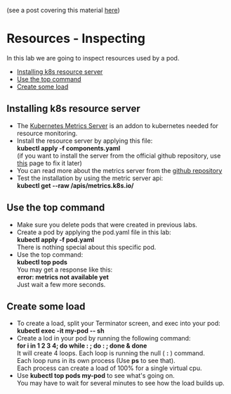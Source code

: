 (see a post covering this material [here](https://www.yuval.guide/k8s/resources/inspecting-resources/))

# Resources - Inspecting

In this lab we are going to inspect resources used by a pod.


- [Installing k8s resource server](#Installing-k8s-resource-server)
- [Use the top command](#Use-the-top-command)
- [Create some load](#Create-some-load)

## Installing k8s resource server

- The [Kubernetes Metrics Server](https://github.com/kubernetes-sigs/metrics-server#kubernetes-metrics-server) is an addon to kubernetes needed for resource monitoring.
- Install the resource server by applying this file:  
**kubectl apply -f components.yaml**  
(if you want to install the server from the official github repository, use [this](https://stackoverflow.com/questions/62138734/metric-server-not-working-unable-to-handle-the-request-get-nodes-metrics-k8s) page to fix it later)
- You can read more about the metrics server from the [github repository](https://github.com/kubernetes-sigs/metrics-server)
- Test the installation by using the metric server api:  
**kubectl get --raw /apis/metrics.k8s.io/**

## Use the top command

- Make sure you delete pods that were created in previous labs.
- Create a pod by applying the pod.yaml file in this lab:  
**kubectl apply -f pod.yaml**  
There is nothing special about this specific pod.
- Use the top command:  
**kubectl top pods**  
You may get a response like this:  
**error: metrics not available yet**  
Just wait a few more seconds.

## Create some load

- To create a load, split your Terminator screen, and exec into your pod:  
**kubectl exec -it my-pod -- sh**
- Create a lod in your pod by running the following command:  
**for i in 1 2 3 4; do while : ; do : ; done & done**  
It will create 4 loops. Each loop is running the null ( **:** ) command.  
Each loop runs in its own process (Use **ps** to see that).  
Each process can create a load of 100% for a single virtual cpu.  
-  Use **kubectl top pods my-pod** to see what's going on.  
You may have to wait for several minutes to see how the load builds up.



